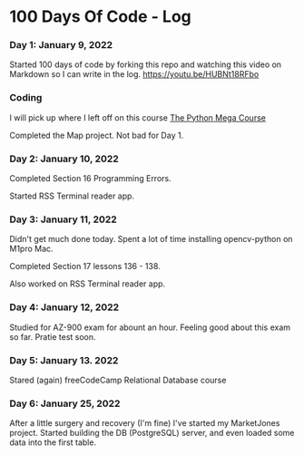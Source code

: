 # 100 Days Of Code - Log

### Day 1: January 9, 2022
Started 100 days of code by forking this repo and watching this video on Markdown so I can write in the log. 
https://youtu.be/HUBNt18RFbo

### Coding
I will pick up where I left off on this course
[The Python Mega Course](https://www.udemy.com/share/101Wa03@_qDgR15hgfhuA3xpmL_49H5Bm0yu95aVUamSXBUNvEWSY7AP0cyUjCRLP6yypx8=/)

Completed the Map project. Not bad for Day 1.

### Day 2: January 10, 2022
Completed Section 16 Programming Errors. 

Started RSS Terminal reader app.

### Day 3: January 11, 2022
Didn't get much done today. Spent a lot of time installing opencv-python on M1pro Mac.

Completed Section 17 lessons 136 - 138.

Also worked on RSS Terminal reader app.

### Day 4: January 12, 2022
Studied for AZ-900 exam for abount an hour. Feeling good about this exam so far. Pratie test soon.

### Day 5: January 13. 2022
Stared (again) freeCodeCamp Relational Database course

### Day 6: January 25, 2022
After a little surgery and recovery (I'm fine) I've started my MarketJones project. Started building the DB (PostgreSQL) server, and even loaded some data into the first table. 
